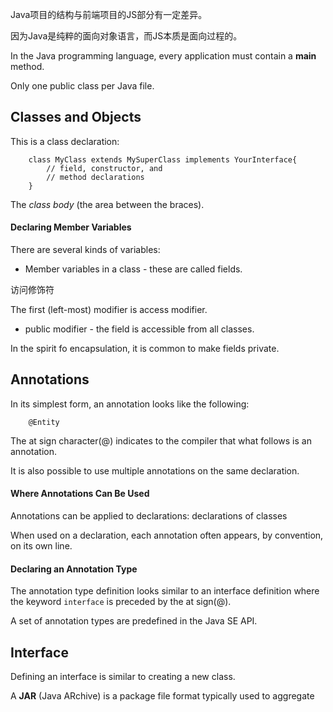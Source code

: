 Java项目的结构与前端项目的JS部分有一定差异。

因为Java是纯粹的面向对象语言，而JS本质是面向过程的。

In the Java programming language, every application must contain a **main** method.

Only one public class per Java file.

## Classes and Objects

This is a class declaration:

        class MyClass extends MySuperClass implements YourInterface{
            // field, constructor, and 
            // method declarations
        }

The *class body* (the area between the braces).

#### Declaring Member Variables

There are several kinds of variables:

- Member variables in a class - these are called fields.

访问修饰符

The first (left-most) modifier is access modifier. 

- public modifier - the field is accessible from all classes.

In the spirit fo encapsulation, it is common to make fields private.

## Annotations

In its simplest form, an annotation looks like the following:

        @Entity
        
The at sign character(@) indicates to the compiler that what follows is an annotation.

It is also possible to use multiple annotations on the same declaration.

#### Where Annotations Can Be Used

Annotations can be applied to declarations: declarations of classes

When used on a declaration, each annotation often appears, by convention, on its own line.

#### Declaring an Annotation Type

The annotation type definition looks similar to an interface definition where the keyword `interface` is preceded by the at sign(@).

A set of annotation types are predefined in the Java SE API.

## Interface

Defining an interface is similar to creating a new class.

A **JAR** (Java ARchive) is a package file format typically used to aggregate 